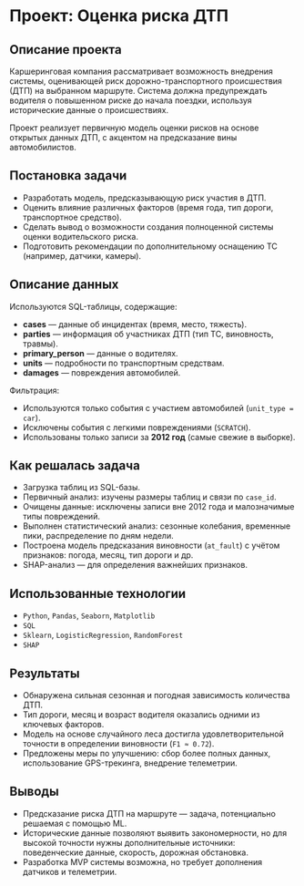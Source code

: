 # Проект: Оценка риска ДТП

## Описание проекта

Каршеринговая компания рассматривает возможность внедрения системы, оценивающей риск дорожно-транспортного происшествия (ДТП) на выбранном маршруте. Система должна предупреждать водителя о повышенном риске до начала поездки, используя исторические данные о происшествиях.

Проект реализует первичную модель оценки рисков на основе открытых данных ДТП, с акцентом на предсказание вины автомобилистов.

## Постановка задачи

- Разработать модель, предсказывающую риск участия в ДТП.
- Оценить влияние различных факторов (время года, тип дороги, транспортное средство).
- Сделать вывод о возможности создания полноценной системы оценки водительского риска.
- Подготовить рекомендации по дополнительному оснащению ТС (например, датчики, камеры).

## Описание данных

Используются SQL-таблицы, содержащие:

- **cases** — данные об инцидентах (время, место, тяжесть).
- **parties** — информация об участниках ДТП (тип ТС, виновность, травмы).
- **primary_person** — данные о водителях.
- **units** — подробности по транспортным средствам.
- **damages** — повреждения автомобилей.

Фильтрация:

- Используются только события с участием автомобилей (`unit_type = car`).
- Исключены события с легкими повреждениями (`SCRATCH`).
- Использованы только записи за **2012 год** (самые свежие в выборке).

## Как решалась задача

- Загрузка таблиц из SQL-базы.
- Первичный анализ: изучены размеры таблиц и связи по `case_id`.
- Очищены данные: исключены записи вне 2012 года и малозначимые типы повреждений.
- Выполнен статистический анализ: сезонные колебания, временные пики, распределение по дням недели.
- Построена модель предсказания виновности (`at_fault`) с учётом признаков: погода, месяц, тип дороги и др.
- SHAP-анализ — для определения важнейших признаков.

## Использованные технологии

- `Python`, `Pandas`, `Seaborn`, `Matplotlib`
- `SQL`
- `Sklearn`, `LogisticRegression`, `RandomForest`
- `SHAP`

## Результаты

- Обнаружена сильная сезонная и погодная зависимость количества ДТП.
- Тип дороги, месяц и возраст водителя оказались одними из ключевых факторов.
- Модель на основе случайного леса достигла удовлетворительной точности в определении виновности (`F1 ≈ 0.72`).
- Предложены меры по улучшению: сбор более полных данных, использование GPS-трекинга, внедрение телеметрии.

## Выводы

- Предсказание риска ДТП на маршруте — задача, потенциально решаемая с помощью ML.
- Исторические данные позволяют выявить закономерности, но для высокой точности нужны дополнительные источники: поведенческие данные, скорость, дорожная обстановка.
- Разработка MVP системы возможна, но требует дополнения датчиков и телеметрии.
